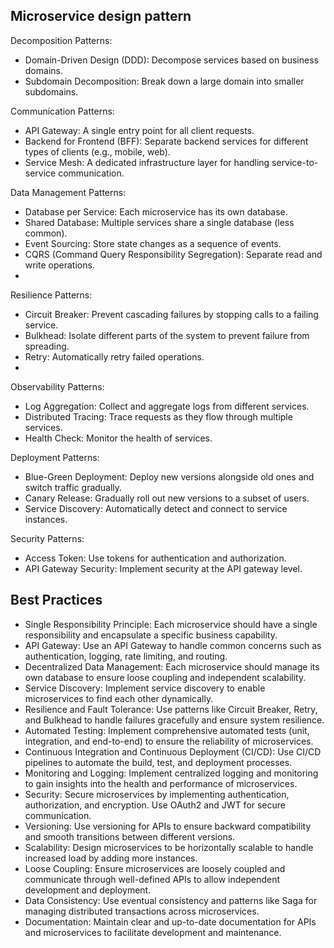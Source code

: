 ## Microservice design pattern

Decomposition Patterns:  
 - Domain-Driven Design (DDD): Decompose services based on business domains.
 - Subdomain Decomposition: Break down a large domain into smaller subdomains.
   
Communication Patterns:  
 - API Gateway: A single entry point for all client requests.
 - Backend for Frontend (BFF): Separate backend services for different types of clients (e.g., mobile, web).
 - Service Mesh: A dedicated infrastructure layer for handling service-to-service communication.

Data Management Patterns:  
 - Database per Service: Each microservice has its own database.
 - Shared Database: Multiple services share a single database (less common).
 - Event Sourcing: Store state changes as a sequence of events.
 - CQRS (Command Query Responsibility Segregation): Separate read and write operations.
 - 
Resilience Patterns:  
 - Circuit Breaker: Prevent cascading failures by stopping calls to a failing service.
 - Bulkhead: Isolate different parts of the system to prevent failure from spreading.
 - Retry: Automatically retry failed operations.
 - 
Observability Patterns:  
 - Log Aggregation: Collect and aggregate logs from different services.
 - Distributed Tracing: Trace requests as they flow through multiple services.
 - Health Check: Monitor the health of services.
   
Deployment Patterns:
 - Blue-Green Deployment: Deploy new versions alongside old ones and switch traffic gradually.
 - Canary Release: Gradually roll out new versions to a subset of users.
 - Service Discovery: Automatically detect and connect to service instances.
   
Security Patterns:  
 - Access Token: Use tokens for authentication and authorization.
 - API Gateway Security: Implement security at the API gateway level.

## Best Practices 
 
- Single Responsibility Principle: Each microservice should have a single responsibility and encapsulate a specific business capability.  
- API Gateway: Use an API Gateway to handle common concerns such as authentication, logging, rate limiting, and routing.  
- Decentralized Data Management: Each microservice should manage its own database to ensure loose coupling and independent scalability.  
- Service Discovery: Implement service discovery to enable microservices to find each other dynamically.  
- Resilience and Fault Tolerance: Use patterns like Circuit Breaker, Retry, and Bulkhead to handle failures gracefully and ensure system resilience.  
- Automated Testing: Implement comprehensive automated tests (unit, integration, and end-to-end) to ensure the reliability of microservices.  
- Continuous Integration and Continuous Deployment (CI/CD): Use CI/CD pipelines to automate the build, test, and deployment processes.  
- Monitoring and Logging: Implement centralized logging and monitoring to gain insights into the health and performance of microservices.  
- Security: Secure microservices by implementing authentication, authorization, and encryption. Use OAuth2 and JWT for secure communication.  
- Versioning: Use versioning for APIs to ensure backward compatibility and smooth transitions between different versions.  
- Scalability: Design microservices to be horizontally scalable to handle increased load by adding more instances.  
- Loose Coupling: Ensure microservices are loosely coupled and communicate through well-defined APIs to allow independent development and deployment.  
- Data Consistency: Use eventual consistency and patterns like Saga for managing distributed transactions across microservices.  
- Documentation: Maintain clear and up-to-date documentation for APIs and microservices to facilitate development and maintenance.

